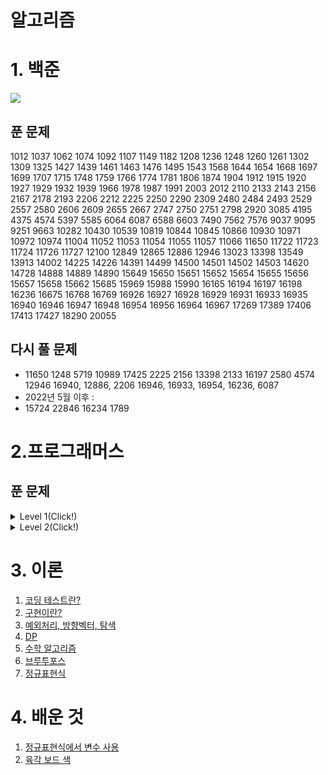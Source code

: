 # 알고리즘

# 1. 백준

<img src="http://mazassumnida.wtf/api/v2/generate_badge?boj=xvbc">

## 푼 문제

1012 1037 1062 1074 1092 1107 1149 1182 1208 1236 1248 1260 1261 1302 1309 1325 1427 1439 1461 1463 1476 1495 1543 1568 1644 1654 1668 1697 1699 1707 1715 1748 1759 1766 1774 1781 1806 1874 1904 1912 1915 1920 1927 1929 1932 1939 1966 1978 1987 1991 2003 2012 2110 2133 2143 2156 2167 2178 2193 2206 2212 2225 2250 2290 2309 2480 2484 2493 2529 2557 2580 2606 2609 2655 2667 2747 2750 2751 2798 2920 3085 4195 4375 4574 5397 5585 6064 6087 6588 6603 7490 7562 7576 9037 9095 9251 9663 10282 10430 10539 10819 10844 10845 10866 10930 10971 10972 10974 11004 11052 11053 11054 11055 11057 11066 11650 11722 11723 11724 11726 11727 12100 12849 12865 12886 12946 13023 13398 13549 13913 14002 14225 14226 14391 14499 14500 14501 14502 14503 14620 14728 14888 14889 14890 15649 15650 15651 15652 15654 15655 15656 15657 15658 15662 15685 15969 15988 15990 16165 16194 16197 16198 16236 16675 16768 16769 16926 16927 16928 16929 16931 16933 16935 16940 16946 16947 16948 16954 16956 16964 16967 17269 17389 17406 17413 17427 18290 20055

## 다시 풀 문제

- 11650 1248 5719 10989 17425 2225 2156 13398 2133 16197 2580 4574 12946 16940, 12886, 2206 16946, 16933, 16954, 16236, 6087
- 2022년 5월 이후 :
- 15724 22846 16234 1789

# 2.프로그래머스

## 푼 문제

<details>
<summary> Level 1(Click!)</summary>
 <div markdown="1">

    [로또의 최고 순위와 최저 순위2021 Dev-Matching: 웹 백엔드 개발자(상반기) 
    **9139명 완료**](https://programmers.co.kr/learn/courses/30/lessons/77484)

    [키패드 누르기2020 카카오 인턴십 
    **12613명 완료**](https://programmers.co.kr/learn/courses/30/lessons/67256)

    [크레인 인형뽑기 게임2019 카카오 개발자 겨울 인턴십 
    **20903명 완료**](https://programmers.co.kr/learn/courses/30/lessons/64061)

    [음양 더하기월간 코드 챌린지 시즌2 
    **9787명 완료**](https://programmers.co.kr/learn/courses/30/lessons/76501)

    [내적월간 코드 챌린지 시즌1 
    **12818명 완료**](https://programmers.co.kr/learn/courses/30/lessons/70128)

    [소수 만들기Summer/Winter Coding(~2018) 
    **11269명 완료**](https://programmers.co.kr/learn/courses/30/lessons/12977)

    [완주하지 못한 선수해시 
    **50817명 완료**](https://programmers.co.kr/learn/courses/30/lessons/42576)

    [K번째수정렬 
    **46145명 완료**](https://programmers.co.kr/learn/courses/30/lessons/42748)

    [모의고사완전탐색 
    **35807명 완료**](https://programmers.co.kr/learn/courses/30/lessons/42840)

    [체육복탐욕법(Greedy) 
    **25648명 완료**](https://programmers.co.kr/learn/courses/30/lessons/42862)

    [폰켓몬찾아라 프로그래밍 마에스터 
    **11197명 완료**](https://programmers.co.kr/learn/courses/30/lessons/1845)

    [실패율2019 KAKAO BLIND RECRUITMENT 
    **14629명 완료**](https://programmers.co.kr/learn/courses/30/lessons/42889)

    [약수의 개수와 덧셈월간 코드 챌린지 시즌2 
    **5825명 완료**](https://programmers.co.kr/learn/courses/30/lessons/77884)

    [3진법 뒤집기월간 코드 챌린지 시즌1 
    **10370명 완료**](https://programmers.co.kr/learn/courses/30/lessons/68935)

    [예산Summer/Winter Coding(~2018) 
    **14606명 완료**](https://programmers.co.kr/learn/courses/30/lessons/12982)

    [두 개 뽑아서 더하기월간 코드 챌린지 시즌1 
    **19379명 완료**](https://programmers.co.kr/learn/courses/30/lessons/68644)

    [2016년연습문제 
    **25103명 완료**](https://programmers.co.kr/learn/courses/30/lessons/12901)

    [[1차] 비밀지도2018 KAKAO BLIND RECRUITMENT 
    **14006명 완료**](https://programmers.co.kr/learn/courses/30/lessons/17681)

    [가운데 글자 가져오기연습문제 
    **32898명 완료**](https://programmers.co.kr/learn/courses/30/lessons/12903)

    [같은 숫자는 싫어연습문제 
    **23916명 완료**](https://programmers.co.kr/learn/courses/30/lessons/12906)

    [나누어 떨어지는 숫자 배열연습문제 
    **23620명 완료**](https://programmers.co.kr/learn/courses/30/lessons/12910)

    [두 정수 사이의 합연습문제 
    **29540명 완료**](https://programmers.co.kr/learn/courses/30/lessons/12912)

    [문자열 내 마음대로 정렬하기연습문제 
    **16594명 완료**](https://programmers.co.kr/learn/courses/30/lessons/12915)

    [문자열 내 p와 y의 개수연습문제 
    **23314명 완료**](https://programmers.co.kr/learn/courses/30/lessons/12916)

    [문자열 내림차순으로 배치하기연습문제 
    **20744명 완료**](https://programmers.co.kr/learn/courses/30/lessons/12917)

    [문자열 다루기 기본연습문제 
    **23846명 완료**](https://programmers.co.kr/learn/courses/30/lessons/12918)

    [서울에서 김서방 찾기연습문제 
    **26615명 완료**](https://programmers.co.kr/learn/courses/30/lessons/12919)

    [수박수박수박수박수박수?연습문제 
    **28179명 완료**](https://programmers.co.kr/learn/courses/30/lessons/12922)

    [문자열을 정수로 바꾸기연습문제 
    **25768명 완료**](https://programmers.co.kr/learn/courses/30/lessons/12925)

    [시저 암호연습문제 
    **16462명 완료**](https://programmers.co.kr/learn/courses/30/lessons/12926)

    [약수의 합연습문제 
    **24018명 완료**](https://programmers.co.kr/learn/courses/30/lessons/12928)

    [자릿수 더하기연습문제 
    **19647명 완료**](https://programmers.co.kr/learn/courses/30/lessons/12931)

    [자연수 뒤집어 배열로 만들기연습문제 
    **17816명 완료**](https://programmers.co.kr/learn/courses/30/lessons/12932)

    [정수 내림차순으로 배치하기연습문제 
    **16246명 완료**](https://programmers.co.kr/learn/courses/30/lessons/12933)

    [정수 제곱근 판별연습문제 
    **17558명 완료**](https://programmers.co.kr/learn/courses/30/lessons/12934)

    [제일 작은 수 제거하기연습문제 
    **17300명 완료**](https://programmers.co.kr/learn/courses/30/lessons/12935)

    [짝수와 홀수연습문제 
    **26031명 완료**](https://programmers.co.kr/learn/courses/30/lessons/12937)

    [콜라츠 추측연습문제 
    **18319명 완료**](https://programmers.co.kr/learn/courses/30/lessons/12943)

    [평균 구하기연습문제 
    **26285명 완료**](https://programmers.co.kr/learn/courses/30/lessons/12944)

    [하샤드 수연습문제 
    **19089명 완료**](https://programmers.co.kr/learn/courses/30/lessons/12947)

    [핸드폰 번호 가리기연습문제 
    **21812명 완료**](https://programmers.co.kr/learn/courses/30/lessons/12948)

    [행렬의 덧셈연습문제 
    **17664명 완료**](https://programmers.co.kr/learn/courses/30/lessons/12950)

    [x만큼 간격이 있는 n개의 숫자연습문제 
    **18398명 완료**](https://programmers.co.kr/learn/courses/30/lessons/12954)

    [직사각형 별찍기연습문제 
    **19837명 완료**](https://programmers.co.kr/learn/courses/30/lessons/12969)

</div>
</details>
<details>
<summary> Level 2(Click!)</summary>
 <div markdown="1">

    [문자열 압축2020 KAKAO BLIND RECRUITMENT** 
    **14640명 완료**](https://programmers.co.kr/learn/courses/30/lessons/60057)

    [오픈채팅방2019 KAKAO BLIND RECRUITMENT** 
    **13230명 완료**](https://programmers.co.kr/learn/courses/30/lessons/42888)

    [124 나라의 숫자연습문제** 
    **14805명 완료**](https://programmers.co.kr/learn/courses/30/lessons/12899)

    [기능개발스택/큐** 
    **27834명 완료**](https://programmers.co.kr/learn/courses/30/lessons/42586)

    [타겟 넘버깊이/너비 우선 탐색(DFS/BFS)** 
    **21889명 완료**](https://programmers.co.kr/learn/courses/30/lessons/43165)

    [메뉴 리뉴얼2021 KAKAO BLIND RECRUITMENT** 
    **5689명 완료**](https://programmers.co.kr/learn/courses/30/lessons/72411)

    [괄호 변환2020 KAKAO BLIND RECRUITMENT** 
    **9899명 완료**](https://programmers.co.kr/learn/courses/30/lessons/60058)

</div>
</details>

# 3. 이론

1. [코딩 테스트란?](https://github.com/RyuJungSik/Algorithm/blob/master/%EC%9D%B4%EB%A1%A0/01%20%EC%BD%94%EB%94%A9%20%ED%85%8C%EC%8A%A4%ED%8A%B8%EB%9E%80.md)
2. [구현이란?](https://github.com/RyuJungSik/Algorithm/blob/master/%EC%9D%B4%EB%A1%A0/01%20%EC%BD%94%EB%94%A9%20%ED%85%8C%EC%8A%A4%ED%8A%B8%EB%9E%80.md)
3. [예외처리, 방향벡터, 탐색](https://github.com/RyuJungSik/Algorithm/blob/master/%EC%9D%B4%EB%A1%A0/03%20%EC%98%88%EC%99%B8%EC%B2%98%EB%A6%AC%2C%EB%B0%A9%ED%96%A5%EB%B2%A1%ED%84%B0%2C%ED%83%90%EC%83%89.md)
4. [DP](https://github.com/RyuJungSik/Algorithm/blob/master/%EC%9D%B4%EB%A1%A0/04%20%EB%8F%99%EC%A0%81%EA%B3%84%ED%9A%8D%EB%B2%95%EC%9D%B4%EB%9E%80.md)
5. [수학 알고리즘](https://github.com/RyuJungSik/Algorithm/blob/master/%EC%9D%B4%EB%A1%A0/05%20%EC%88%98%ED%95%99.md)
6. [브루투포스](https://github.com/RyuJungSik/Algorithm/blob/master/%EC%9D%B4%EB%A1%A0/06%20%EB%B8%8C%EB%A3%A8%ED%8A%B8%ED%8F%AC%EC%8A%A4.md)
7. [정규표현식](https://github.com/RyuJungSik/Algorithm/blob/master/%EC%9D%B4%EB%A1%A0/%EC%A0%95%EA%B7%9C%ED%91%9C%ED%98%84%EC%8B%9D.md)

# 4. 배운 것

1. [정규표현식에서 변수 사용](https://github.com/RyuJungSik/Algorithm/blob/master/%EB%B0%B0%EC%9A%B4%EA%B2%83/%EC%A0%95%EA%B7%9C%EC%8B%9D%EB%B3%80%EC%88%98%EC%82%AC%EC%9A%A9.md)
2. [육각 보드 색](https://github.com/RyuJungSik/Algorithm/blob/master/%EB%B0%B0%EC%9A%B4%EA%B2%83/%EC%9C%A1%EA%B0%81%20%EB%B3%B4%EB%93%9C%20%EC%83%89.md)
